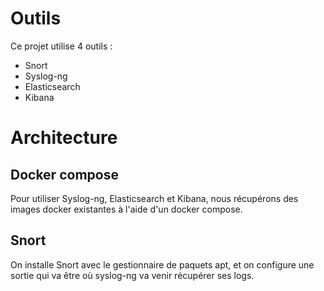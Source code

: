 # Outils
Ce projet utilise 4 outils :
- Snort
- Syslog-ng
- Elasticsearch
- Kibana

# Architecture
## Docker compose
Pour utiliser Syslog-ng, Elasticsearch et Kibana, nous récupérons des images docker existantes à l'aide d'un docker compose.


## Snort
On installe Snort avec le gestionnaire de paquets apt, et on configure une sortie qui va être où syslog-ng va venir récupérer ses logs.
